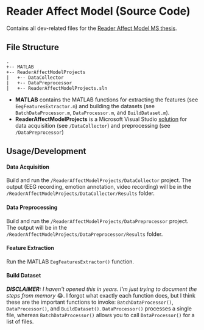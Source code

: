 # Reader Affect Model (Source Code)

Contains all dev-related files for the [Reader Affect Model MS thesis](https://github.com/users/addicteduser/projects/1).

## File Structure
    .
    +-- MATLAB
    +-- ReaderAffectModelProjects
    |   +-- DataCollector
    |   +-- DataPreprocessor
    |   +-- ReaderAffectModelProjects.sln

* **MATLAB** contains the MATLAB functions for extracting the features (see `EegFeaturesExtractor.m`) and building the datasets (see `BatchDataProcessor.m`, `DataProcessor.m`, and `BuildDataset.m`).
* **ReaderAffectModelProjects** is a Microsoft Visual Studio [solution](https://docs.microsoft.com/en-us/visualstudio/ide/solutions-and-projects-in-visual-studio?view=vs-2017) for data acquisition (see `/DataCollector`) and preprocessing (see `/DataPreprocessor`)

## Usage/Development

#### Data Acquisition
Build and run the `/ReaderAffectModelProjects/DataCollector` project. The output (EEG recording, emotion annotation, video recording) will be in the `/ReaderAffectModelProjects/DataCollector/Results` folder.

#### Data Preprocessing
Build and run the `/ReaderAffectModelProjects/DataPreprocessor` project. The output will be in the `/ReaderAffectModelProjects/DataPreprocessor/Results` folder.

#### Feature Extraction
Run the MATLAB `EegFeaturesExtractor()` function.

#### Build Dataset
_**DISCLAIMER:** I haven't opened this in years. I'm just trying to document the steps from memory_ 😂. I forgot what exactly each function does, but I think these are the important functions to invoke: `BatchDataProcessor()`, `DataProcessor()`, and `BuildDataset()`. `DataProcessor()` processes a single file, whereas `BatchDataProcessor()` allows you to call `DataProcessor()` for a list of files.